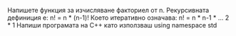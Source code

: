 Напишете функция за изчисляване
факториел от n.
Рекурсивната дефиниция е:
n! = n * (n-1)!
Което итеративно означава:
n! = n * n-1 * ... 2 * 1 Напиши програмата на C++ като използваш using namespace std
